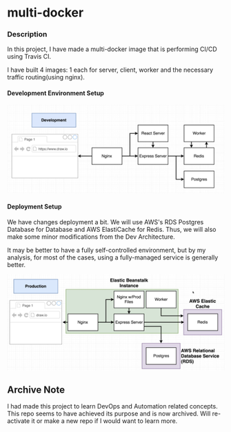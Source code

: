 # multi-docker

### Description
In this project, I have made a multi-docker image that is performing CI/CD using Travis CI.

I have built 4 images: 1 each for server, client, worker and the necessary traffic routing(using nginx).

#### Development Environment Setup
![Image of Development Environment Setup](https://github.com/sarvang00/multi-docker/blob/master/docker-compose-architecture.png)

#### Deployment Setup
We have changes deployment a bit. We will use AWS's RDS Postgres Database for Database and AWS ElastiCache for Redis. Thus, we will also make some minor modifications from the Dev Architecture.

It may be better to have a fully self-controlled environment, but by my analysis, for most of the cases, using a fully-managed service is generally better.

![Image of Deployment Setup](https://github.com/sarvang00/multi-docker/blob/master/prod-architecture.png)

## Archive Note
I had made this project to learn DevOps and Automation related concepts. This repo seems to have achieved its purpose and is now archived. Will re-activate it or make a new repo if I would want to learn more.
